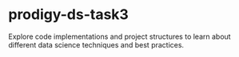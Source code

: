 # prodigy-ds-task3
Explore code implementations and project structures to learn about different data science techniques and best practices.
